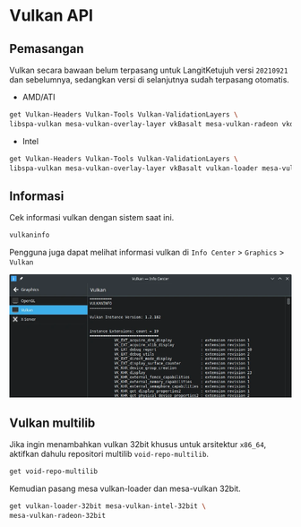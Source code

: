# Vulkan API

## Pemasangan

Vulkan secara bawaan belum terpasang untuk LangitKetujuh versi `20210921` dan sebelumnya, sedangkan versi di selanjutnya sudah terpasang otomatis.

  - AMD/ATI

  ```sh
  get Vulkan-Headers Vulkan-Tools Vulkan-ValidationLayers \
  libspa-vulkan mesa-vulkan-overlay-layer vkBasalt mesa-vulkan-radeon vkd3d amdvlk
  ```

  - Intel

  ```sh
  get Vulkan-Headers Vulkan-Tools Vulkan-ValidationLayers \
  libspa-vulkan mesa-vulkan-overlay-layer vkBasalt vulkan-loader mesa-vulkan-intel
  ```

## Informasi

Cek informasi vulkan dengan sistem saat ini.

```sh
vulkaninfo
```

Pengguna juga dapat melihat informasi vulkan di `Info Center` > `Graphics` > `Vulkan`

![Vulkan Info Center LangitKetujuh OS](../../../media/image/vulkan-info-center-langitketujuh-id.webp)

## Vulkan multilib

Jika ingin menambahkan vulkan 32bit khusus untuk arsitektur `x86_64`, aktifkan dahulu repositori multilib `void-repo-multilib`.

```sh
get void-repo-multilib
```

Kemudian pasang mesa vulkan-loader dan mesa-vulkan 32bit.

```sh
get vulkan-loader-32bit mesa-vulkan-intel-32bit \
mesa-vulkan-radeon-32bit
```
